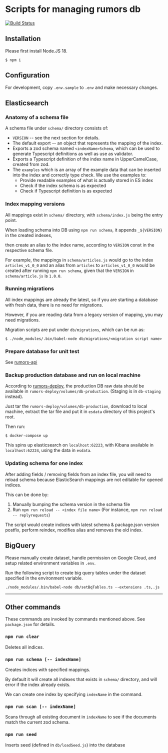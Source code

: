 Scripts for managing rumors db
==========

[![Build Status](https://travis-ci.org/cofacts/rumors-db.svg?branch=master)](https://travis-ci.org/cofacts/rumors-db)

## Installation

Please first install Node.JS 18.

```
$ npm i
```

## Configuration

For development, copy `.env.sample` to `.env` and make necessary changes.

## Elasticsearch

### Anatomy of a schema file

A schema file under `schema/` directory consists of:
- `VERSION` -- see the next section for details.
- The default export -- an object that represents the mapping of the index.
- Exports a zod schema named `<indexName>Schema`, which can be used to generate Typescript
  definitions as well as use as validator.
- Exports a Typescript definition of the index name in UpperCamelCase, created from zod.
- The `examples` which is an array of the example data that can be inserted into the index and correctly type check.
  We use the examples to:
  - Provide readable examples of what is actually stored in ES index
  - Check if the index schema is as expected
  - Check if Typescript definition is as expected

### Index mapping versions

All mappings exist in `schema/` directory, with `schema/index.js` being the entry point.

When loading schema into DB using `npm run schema`, it appends `_${VERSION}` in the created indexes,

then create an alias to the index name, according to `VERSION` const in the respective schema file.

For example, the mappings in `schema/articles.js` would go to the index `articles_v1_0_0` and an
alias from `articles` to `articles_v1_0_0` would be created after running `npm run schema`, given
that the `VERSION` in `schema/article.js` is `1.0.0`.

### Running migrations

All index mappings are already the latest, so if you are starting a database with fresh data,
there is no need for migrations.

However, if you are reading data from a legacy version of mapping, you may need migrations.

Migration scripts are put under `db/migrations`, which can be run as:

```
$ ./node_modules/.bin/babel-node db/migrations/<migration script name>
```

### Prepare database for unit test

See [rumors-api](https://github.com/cofacts/rumors-api)

### Backup production database and run on local machine

According to [rumors-deploy](https://github.com/cofacts/rumors-deploy/), the production DB raw data
should be available in `rumors-deploy/volumes/db-production`. (Staging is in `db-staging` instead).

Just tar the `rumors-deploy/volumes/db-production`, download to local machine, extract the tar file
and put it in `esdata` directory of this project's root.

Then run:

```
$ docker-compose up
```

This spins up elasticsearch on `localhost:62223`, with Kibana available in `localhost:62224`, using
the data in `esdata`.

### Updating schema for one index

After adding fields / removing fields from an index file, you will need to reload schema because
ElasticSearch mappings are not editable for opened indices.

This can be done by:

1. Manually bumping the schema version in the schema file
2. Run `npm run reload -- <index file name>` (For instance, `npm run reload -- replyrequests`)

The script would create indices with latest schema & package.json version postfix,
perform reindex, modifies alias and removes the old index.

## BigQuery

Please manually create dataset, handle permission on Google Cloud, and setup related environment variables in `.env`.

Run the following script to create big query tables under the dataset specified in the environment variable.
```
./node_modules/.bin/babel-node db/setBqTables.ts --extensions .ts,.js
```

---

## Other commands

These commands are invoked by commands mentioned above. See `package.json` for details.

### `npm run clear`

Deletes all indices.

### `npm run schema [-- indexName]`

Creates indices with specified mappings.

By default it will create all indexes that exists in `schema/` directory, and will error if the index
already exists.

We can create one index by specifying `indexName` in the command.

### `npm run scan [-- indexName]`

Scans through all existing document in `indexName` to see if the documents match the current zod schema.

### `npm run seed`

Inserts seed (defined in `db/loadSeed.js`) into the database
